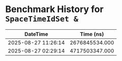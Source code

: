 # Benchmark History for `SpaceTimeIdSet &`

| DateTime | Time (ns) |
|----------|----------|
| 2025-08-27 11:26:14 | 2676845534.000 |
| 2025-08-27 02:29:14 | 4717503347.000 |
